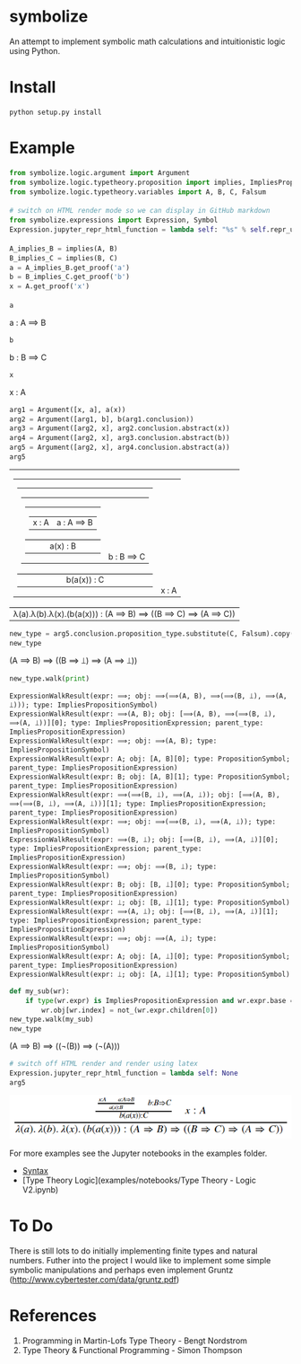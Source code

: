 # symbolize

An attempt to implement symbolic math calculations and intuitionistic logic using Python.

# Install

```
python setup.py install
```

# Example

```python
from symbolize.logic.argument import Argument
from symbolize.logic.typetheory.proposition import implies, ImpliesPropositionExpression, not_
from symbolize.logic.typetheory.variables import A, B, C, Falsum

# switch on HTML render mode so we can display in GitHub markdown
from symbolize.expressions import Expression, Symbol
Expression.jupyter_repr_html_function = lambda self: "%s" % self.repr_unicode()

A_implies_B = implies(A, B)
B_implies_C = implies(B, C)
a = A_implies_B.get_proof('a')
b = B_implies_C.get_proof('b')
x = A.get_proof('x')

a
```
a : A ⟹ B

```python
b
```
b : B ⟹ C

```python
x
```
x : A

```python
arg1 = Argument([x, a], a(x))
arg2 = Argument([arg1, b], b(arg1.conclusion))
arg3 = Argument([arg2, x], arg2.conclusion.abstract(x))
arg4 = Argument([arg2, x], arg3.conclusion.abstract(b))
arg5 = Argument([arg2, x], arg4.conclusion.abstract(a))
arg5
```
<table>
        <tr><td style="border-bottom: 1px solid black !important;"><table>
        <tr><td style="valign='bottom';"><table>
        <tr><td style="border-bottom: 1px solid black !important;"><table>
        <tr><td style="valign='bottom';"><table>
        <tr><td style="border-bottom: 1px solid black !important;"><table>
        <tr><td style="valign='bottom';">x : A</td><td style="vertical-align:bottom">a : A ⟹ B</td></tr>
        </table></td></tr>
        <tr><td style='text-align:center;background-color:white'>a(x) : B</td></tr>
        </table></td><td style="vertical-align:bottom">b : B ⟹ C</td></tr>
        </table></td></tr>
        <tr><td style='text-align:center;background-color:white'>b(a(x)) : C</td></tr>
        </table></td><td style="vertical-align:bottom">x : A</td></tr>
        </table></td></tr>
        <tr><td style='text-align:center;background-color:white'>λ(a).λ(b).λ(x).(b(a(x))) : (A ⟹ B) ⟹ ((B ⟹ C) ⟹ (A ⟹ C))</td></tr>
        </table>

```python
new_type = arg5.conclusion.proposition_type.substitute(C, Falsum).copy()
new_type
```
(A ⟹ B) ⟹ ((B ⟹ ⟘) ⟹ (A ⟹ ⟘))

```python
new_type.walk(print)
```

    ExpressionWalkResult(expr: ⟹; obj: ⟹(⟹(A, B), ⟹(⟹(B, ⟘), ⟹(A, ⟘))); type: ImpliesPropositionSymbol)
    ExpressionWalkResult(expr: ⟹(A, B); obj: [⟹(A, B), ⟹(⟹(B, ⟘), ⟹(A, ⟘))][0]; type: ImpliesPropositionExpression; parent_type: ImpliesPropositionExpression)
    ExpressionWalkResult(expr: ⟹; obj: ⟹(A, B); type: ImpliesPropositionSymbol)
    ExpressionWalkResult(expr: A; obj: [A, B][0]; type: PropositionSymbol; parent_type: ImpliesPropositionExpression)
    ExpressionWalkResult(expr: B; obj: [A, B][1]; type: PropositionSymbol; parent_type: ImpliesPropositionExpression)
    ExpressionWalkResult(expr: ⟹(⟹(B, ⟘), ⟹(A, ⟘)); obj: [⟹(A, B), ⟹(⟹(B, ⟘), ⟹(A, ⟘))][1]; type: ImpliesPropositionExpression; parent_type: ImpliesPropositionExpression)
    ExpressionWalkResult(expr: ⟹; obj: ⟹(⟹(B, ⟘), ⟹(A, ⟘)); type: ImpliesPropositionSymbol)
    ExpressionWalkResult(expr: ⟹(B, ⟘); obj: [⟹(B, ⟘), ⟹(A, ⟘)][0]; type: ImpliesPropositionExpression; parent_type: ImpliesPropositionExpression)
    ExpressionWalkResult(expr: ⟹; obj: ⟹(B, ⟘); type: ImpliesPropositionSymbol)
    ExpressionWalkResult(expr: B; obj: [B, ⟘][0]; type: PropositionSymbol; parent_type: ImpliesPropositionExpression)
    ExpressionWalkResult(expr: ⟘; obj: [B, ⟘][1]; type: PropositionSymbol)
    ExpressionWalkResult(expr: ⟹(A, ⟘); obj: [⟹(B, ⟘), ⟹(A, ⟘)][1]; type: ImpliesPropositionExpression; parent_type: ImpliesPropositionExpression)
    ExpressionWalkResult(expr: ⟹; obj: ⟹(A, ⟘); type: ImpliesPropositionSymbol)
    ExpressionWalkResult(expr: A; obj: [A, ⟘][0]; type: PropositionSymbol; parent_type: ImpliesPropositionExpression)
    ExpressionWalkResult(expr: ⟘; obj: [A, ⟘][1]; type: PropositionSymbol)

```python
def my_sub(wr):
    if type(wr.expr) is ImpliesPropositionExpression and wr.expr.base == implies and wr.expr.children[1] == Falsum:
        wr.obj[wr.index] = not_(wr.expr.children[0])
new_type.walk(my_sub)
new_type
```
(A ⟹ B) ⟹ ((¬(B)) ⟹ (¬(A)))

```python
# switch off HTML render and render using latex
Expression.jupyter_repr_html_function = lambda self: None
arg5
```

![Proposition Formula As Image](examples/images/example-formula-argument-1.png)

For more examples see the Jupyter notebooks in the examples folder.

- [Syntax](examples/notebooks/Syntax.ipynb)
- [Type Theory Logic](examples/notebooks/Type Theory - Logic V2.ipynb)

# To Do

There is still lots to do initially implementing finite types and natural numbers. Futher 
into the project I would like to implement some simple symbolic manipulations and perhaps
even implement Gruntz (http://www.cybertester.com/data/gruntz.pdf)

# References

1. Programming in Martin-Lofs Type Theory - Bengt Nordstrom
2. Type Theory & Functional Programming - Simon Thompson